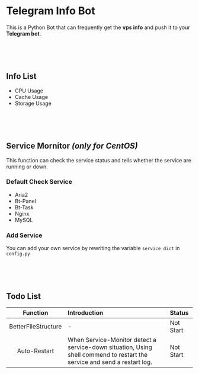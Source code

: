 # Telegram Info Bot
This is a Python Bot that can frequently get the **vps info** and push it to your **Telegram bot**.

<br>
<br>
<br>

## Info List
- CPU Usage
- Cache Usage
- Storage Usage

<br>
<br>
<br>

## Service Mornitor  *(only for CentOS)*
This function can check the service status and tells whether the service are running or down.

### Default Check Service
- Aria2
- Bt-Panel
- Bt-Task
- Nginx
- MySQL

### Add Service

You can add your own service by rewriting the variable `service_dict` in `config.py`

<br>
<br>
<br>

## Todo List

|Function|Introduction|Status|
|:-----:|:-----|:----|
|BetterFileStructure|-|Not Start|
|Auto-Restart|When Service-Monitor detect a service-down situation, Using shell commend to restart the service and send a restart log.|Not Start|

